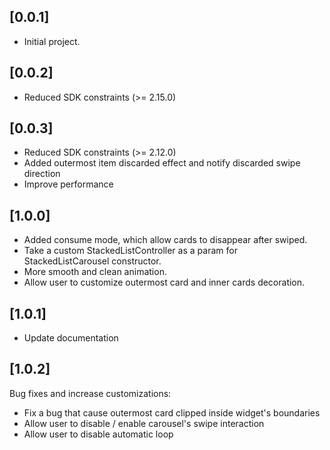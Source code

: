 ## [0.0.1]
* Initial project.

## [0.0.2]
* Reduced SDK constraints (>= 2.15.0)

## [0.0.3]
* Reduced SDK constraints (>= 2.12.0)
* Added outermost item discarded effect and notify discarded swipe direction
* Improve performance

## [1.0.0]
* Added consume mode, which allow cards to disappear after swiped.
* Take a custom StackedListController as a param for StackedListCarousel constructor.
* More smooth and clean animation.
* Allow user to customize outermost card and inner cards decoration.

## [1.0.1]
* Update documentation

## [1.0.2]
Bug fixes and increase customizations:
* Fix a bug that cause outermost card clipped inside widget's boundaries
* Allow user to disable / enable carousel's swipe interaction
* Allow user to disable automatic loop